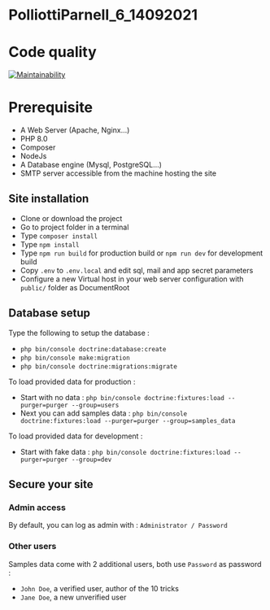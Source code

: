 # PolliottiParnell_6_14092021

# Code quality
[![Maintainability](https://api.codeclimate.com/v1/badges/ce9ee9a821219f870f93/maintainability)](https://codeclimate.com/github/NichoSeb2/PolliottiParnell_6_14092021/maintainability)

# Prerequisite
* A Web Server (Apache, Nginx...)
* PHP 8.0
* Composer
* NodeJs
* A Database engine (Mysql, PostgreSQL...)
* SMTP server accessible from the machine hosting the site

## Site installation
* Clone or download the project
* Go to project folder in a terminal
* Type `composer install`
* Type `npm install`
* Type `npm run build` for production build or `npm run dev` for development build
* Copy `.env` to `.env.local` and edit sql, mail and app secret parameters
* Configure a new Virtual host in your web server configuration with `public/` folder as DocumentRoot

## Database setup
Type the following to setup the database :
 * `php bin/console doctrine:database:create`
 * `php bin/console make:migration`
 * `php bin/console doctrine:migrations:migrate`

To load provided data for production :
 * Start with no data : `php bin/console doctrine:fixtures:load --purger=purger --group=users`
 * Next you can add samples data : `php bin/console doctrine:fixtures:load --purger=purger --group=samples_data`

To load provided data for development :
 * Start with fake data : `php bin/console doctrine:fixtures:load --purger=purger --group=dev`

## Secure your site
### Admin access 
By default, you can log as admin with : `Administrator / Password`

### Other users
Samples data come with 2 additional users, both use `Password` as password :
* `John Doe`, a verified user, author of the 10 tricks
* `Jane Doe`, a new unverified user  
